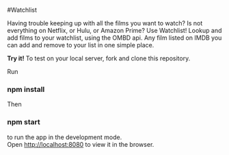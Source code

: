 #Watchlist

Having trouble keeping up with all the films you want to watch? Is not everything on Netflix, or Hulu, or Amazon Prime? Use Watchlist! Lookup and add films to your watchlist, using the OMBD api. Any film listed on IMDB you can add and remove to your list in one simple place.

<b>Try it!</b>
To test on your local server, fork and clone this repository.

Run

### npm install

Then

### npm start

to run the app in the development mode.<br />
Open [http://localhost:8080](http://localhost:8080) to view it in the browser.
